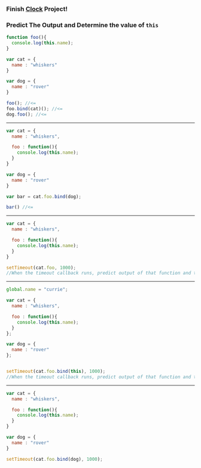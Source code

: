 ### Finish [Clock](../d2/clock.md) Project!

### Predict The Output and Determine the value of `this`

```javascript
function foo(){
  console.log(this.name);
}

var cat = {
  name : "whiskers"
}

var dog = {
  name : "rover"
}

foo(); //<=
foo.bind(cat)(); //<=
dog.foo(); //<=
```
--------------------------------------------------------------------------------
```javascript
var cat = {
  name : "whiskers",

  foo : function(){
    console.log(this.name);
  }
}

var dog = {
  name : "rover"
}

var bar = cat.foo.bind(dog);

bar() //<=
```
--------------------------------------------------------------------------------
```javascript
var cat = {
  name : "whiskers",

  foo : function(){
    console.log(this.name);
  }
}

setTimeout(cat.foo, 1000);
//When the timeout callback runs, predict output of that function and the value of `this`
```
--------------------------------------------------------------------------------
```javascript
global.name = "currie";

var cat = {
  name : "whiskers",

  foo : function(){
    console.log(this.name);
  }
};

var dog = {
  name : "rover"
};


setTimeout(cat.foo.bind(this), 1000);
//When the timeout callback runs, predict output of that function and the value of `this`
```
--------------------------------------------------------------------------------
```javascript
var cat = {
  name : "whiskers",

  foo : function(){
    console.log(this.name);
  }
}

var dog = {
  name : "rover"
}

setTimeout(cat.foo.bind(dog), 1000);
```
